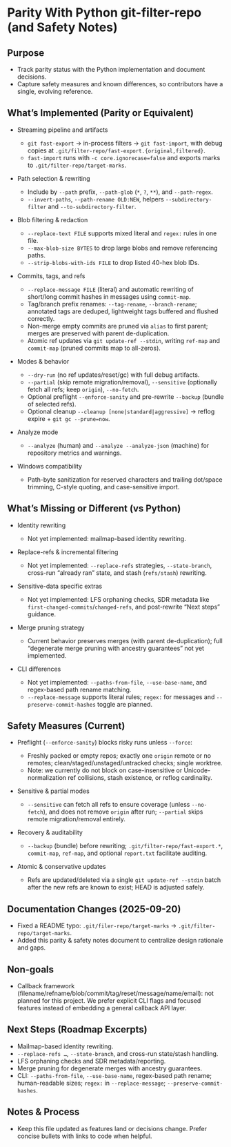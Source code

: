 Parity With Python git-filter-repo (and Safety Notes)
====================================================

Purpose
-------

- Track parity status with the Python implementation and document decisions.
- Capture safety measures and known differences, so contributors have a single, evolving reference.

What’s Implemented (Parity or Equivalent)
----------------------------------------

- Streaming pipeline and artifacts
  - `git fast-export` → in-process filters → `git fast-import`, with debug copies at `.git/filter-repo/fast-export.{original,filtered}`.
  - `fast-import` runs with `-c core.ignorecase=false` and exports marks to `.git/filter-repo/target-marks`.

- Path selection & rewriting
  - Include by `--path` prefix, `--path-glob` (`*`, `?`, `**`), and `--path-regex`.
  - `--invert-paths`, `--path-rename OLD:NEW`, helpers `--subdirectory-filter` and `--to-subdirectory-filter`.

- Blob filtering & redaction
  - `--replace-text FILE` supports mixed literal and `regex:` rules in one file.
  - `--max-blob-size BYTES` to drop large blobs and remove referencing paths.
  - `--strip-blobs-with-ids FILE` to drop listed 40-hex blob IDs.

- Commits, tags, and refs
  - `--replace-message FILE` (literal) and automatic rewriting of short/long commit hashes in messages using `commit-map`.
  - Tag/branch prefix renames: `--tag-rename`, `--branch-rename`; annotated tags are deduped, lightweight tags buffered and flushed correctly.
  - Non-merge empty commits are pruned via `alias` to first parent; merges are preserved with parent de-duplication.
  - Atomic ref updates via `git update-ref --stdin`, writing `ref-map` and `commit-map` (pruned commits map to all-zeros).

- Modes & behavior
  - `--dry-run` (no ref updates/reset/gc) with full debug artifacts.
  - `--partial` (skip remote migration/removal), `--sensitive` (optionally fetch all refs; keep `origin`), `--no-fetch`.
  - Optional preflight `--enforce-sanity` and pre-rewrite `--backup` (bundle of selected refs).
  - Optional cleanup `--cleanup [none|standard|aggressive]` → reflog expire + `git gc --prune=now`.

- Analyze mode
  - `--analyze` (human) and `--analyze --analyze-json` (machine) for repository metrics and warnings.

- Windows compatibility
  - Path-byte sanitization for reserved characters and trailing dot/space trimming, C-style quoting, and case-sensitive import.

What’s Missing or Different (vs Python)
--------------------------------------

- Identity rewriting
  - Not yet implemented: mailmap-based identity rewriting.

- Replace-refs & incremental filtering
  - Not yet implemented: `--replace-refs` strategies, `--state-branch`, cross-run “already ran” state, and stash (`refs/stash`) rewriting.

- Sensitive-data specific extras
  - Not yet implemented: LFS orphaning checks, SDR metadata like `first-changed-commits`/`changed-refs`, and post-rewrite “Next steps” guidance.

- Merge pruning strategy
  - Current behavior preserves merges (with parent de-duplication); full “degenerate merge pruning with ancestry guarantees” not yet implemented.

- CLI differences
  - Not yet implemented: `--paths-from-file`, `--use-base-name`, and regex-based path rename matching.
  - `--replace-message` supports literal rules; `regex:` for messages and `--preserve-commit-hashes` toggle are planned.

Safety Measures (Current)
-------------------------

- Preflight (`--enforce-sanity`) blocks risky runs unless `--force`:
  - Freshly packed or empty repos; exactly one `origin` remote or no remotes; clean/staged/unstaged/untracked checks; single worktree.
  - Note: we currently do not block on case-insensitive or Unicode-normalization ref collisions, stash existence, or reflog cardinality.

- Sensitive & partial modes
  - `--sensitive` can fetch all refs to ensure coverage (unless `--no-fetch`), and does not remove `origin` after run; `--partial` skips remote migration/removal entirely.

- Recovery & auditability
  - `--backup` (bundle) before rewriting; `.git/filter-repo/fast-export.*`, `commit-map`, `ref-map`, and optional `report.txt` facilitate auditing.

- Atomic & conservative updates
  - Refs are updated/deleted via a single `git update-ref --stdin` batch after the new refs are known to exist; HEAD is adjusted safely.

Documentation Changes (2025-09-20)
----------------------------------

- Fixed a README typo: `.git/filer-repo/target-marks` → `.git/filter-repo/target-marks`.
- Added this parity & safety notes document to centralize design rationale and gaps.

Non-goals
---------

- Callback framework (filename/refname/blob/commit/tag/reset/message/name/email): not planned for this project. We prefer explicit CLI flags and focused features instead of embedding a general callback API layer.

Next Steps (Roadmap Excerpts)
-----------------------------

- Mailmap-based identity rewriting.
- `--replace-refs …`, `--state-branch`, and cross-run state/stash handling.
- LFS orphaning checks and SDR metadata/reporting.
- Merge pruning for degenerate merges with ancestry guarantees.
- CLI: `--paths-from-file`, `--use-base-name`, regex-based path rename; human-readable sizes; `regex:` in `--replace-message`; `--preserve-commit-hashes`.

Notes & Process
---------------

- Keep this file updated as features land or decisions change. Prefer concise bullets with links to code when helpful.
